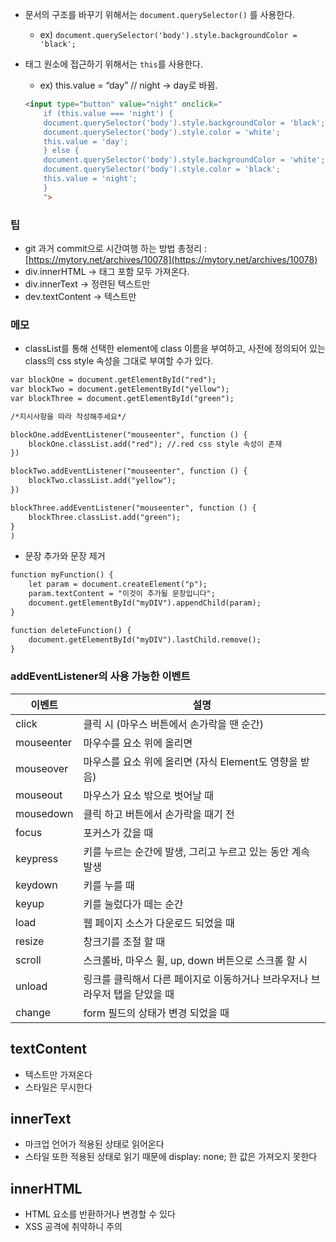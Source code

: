 - 문서의 구조를 바꾸기 위해서는 `document.querySelector()` 를 사용한다.
    - ex) `document.querySelector('body').style.backgroundColor = 'black';`
- 태그 원소에 접근하기 위해서는 `this`를 사용한다.
    - ex) this.value = “day” // night → day로 바뀜.
    
    ```html
    <input type="button" value="night" onclick="
        if (this.value === 'night') {
        document.querySelector('body').style.backgroundColor = 'black';
        document.querySelector('body').style.color = 'white';
        this.value = 'day';
        } else {
        document.querySelector('body').style.backgroundColor = 'white';
        document.querySelector('body').style.color = 'black'; 
        this.value = 'night';
        }
        ">
    ```
    

### 팁

- git 과거 commit으로 시간여행 하는 방법 총정리 : [https://mytory.net/archives/10078](https://mytory.net/archives/10078)
- div.innerHTML → 태그 포함 모두 가져온다.
- div.innerText → 정련된 텍스트만
- dev.textContent → 텍스트만

### 메모

- classList를 통해 선택한 element에 class 이름을 부여하고, 사전에 정의되어 있는 class의 css style 속성을 그대로 부여할 수가 있다.

```html
var blockOne = document.getElementById("red");
var blockTwo = document.getElementById("yellow");
var blockThree = document.getElementById("green");

/*지시사항을 따라 작성해주세요*/

blockOne.addEventListener("mouseenter", function () {
    blockOne.classList.add("red"); //.red css style 속성이 존재
})

blockTwo.addEventListener("mouseenter", function () {
    blockTwo.classList.add("yellow"); 
})

blockThree.addEventListener("mouseenter", function () {
    blockThree.classList.add("green"); 
}
)
```

- 문장 추가와 문장 제거

```html
function myFunction() {
    let param = document.createElement("p");
    param.textContent = "이것이 추가될 문장입니다";
    document.getElementById("myDIV").appendChild(param);
}

function deleteFunction() {
    document.getElementById("myDIV").lastChild.remove();
}
```


### addEventListener의 사용 가능한 이벤트

| 이벤트 | 설명 |
| --- | --- |
| click | 클릭 시 (마우스 버튼에서 손가락을 땐 순간) |
| mouseenter | 마우수를 요소 위에 올리면 |
| mouseover | 마우스를 요소 위에 올리면 (자식 Element도 영향을 받음) |
| mouseout | 마우스가 요소 밖으로 벗어날 때 |
| mousedown | 클릭 하고 버튼에서 손가락을 때기 전 |
| focus | 포커스가 갔을 때 |
| keypress | 키를 누르는 순간에 발생, 그리고 누르고 있는 동안 계속 발생 |
| keydown | 키를 누를 때 |
| keyup | 키를 눌렀다가 떼는 순간 |
| load | 웹 페이지 소스가 다운로드 되었을 때 |
| resize | 창크기를 조절 할 때 |
| scroll | 스크롤바, 마우스 휠, up, down 버튼으로 스크롤 할 시 |
| unload | 링크를 클릭해서 다른 페이지로 이동하거나 브라우저나 브라우저 탭을 닫았을 때 |
| change | form 필드의 상태가 변경 되었을 때 |



## textContent

- 텍스트만 가져온다
- 스타일은 무시한다

## innerText

- 마크업 언어가 적용된 상태로 읽어온다
- 스타일 또한 적용된 상태로 읽기 때문에 display: none; 한 값은 가져오지 못한다

## innerHTML

- HTML 요소를 반환하거나 변경할 수 있다
- XSS 공격에 취약하니 주의